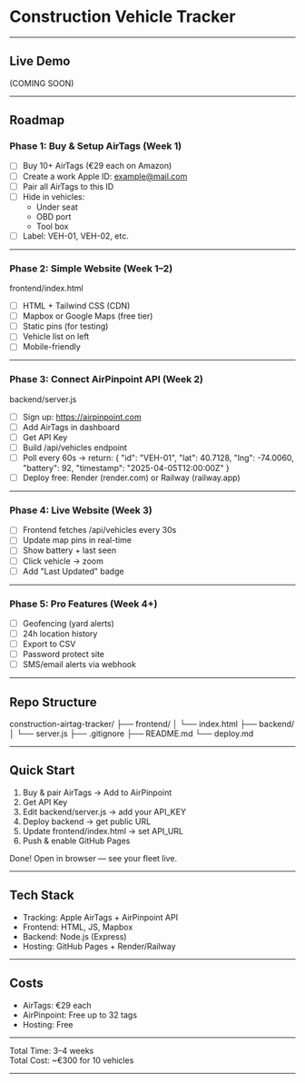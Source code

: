 # Construction Vehicle Tracker
---

## Live Demo
(COMING SOON)

---

## Roadmap

### Phase 1: Buy & Setup AirTags (Week 1)
- [ ] Buy 10+ AirTags (€29 each on Amazon)
- [ ] Create a work Apple ID: example@mail.com
- [ ] Pair all AirTags to this ID
- [ ] Hide in vehicles:
  - Under seat
  - OBD port
  - Tool box
- [ ] Label: VEH-01, VEH-02, etc.

---

### Phase 2: Simple Website (Week 1–2)
frontend/index.html
- [ ] HTML + Tailwind CSS (CDN)
- [ ] Mapbox or Google Maps (free tier)
- [ ] Static pins (for testing)
- [ ] Vehicle list on left
- [ ] Mobile-friendly

---

### Phase 3: Connect AirPinpoint API (Week 2)
backend/server.js
- [ ] Sign up: https://airpinpoint.com
- [ ] Add AirTags in dashboard
- [ ] Get API Key
- [ ] Build /api/vehicles endpoint
- [ ] Poll every 60s → return:
  {
    "id": "VEH-01",
    "lat": 40.7128,
    "lng": -74.0060,
    "battery": 92,
    "timestamp": "2025-04-05T12:00:00Z"
  }
- [ ] Deploy free: Render (render.com) or Railway (railway.app)

---

### Phase 4: Live Website (Week 3)
- [ ] Frontend fetches /api/vehicles every 30s
- [ ] Update map pins in real-time
- [ ] Show battery + last seen
- [ ] Click vehicle → zoom
- [ ] Add "Last Updated" badge

---

### Phase 5: Pro Features (Week 4+)
- [ ] Geofencing (yard alerts)
- [ ] 24h location history
- [ ] Export to CSV
- [ ] Password protect site
- [ ] SMS/email alerts via webhook

---

## Repo Structure
construction-airtag-tracker/
├── frontend/
│   └── index.html
├── backend/
│   └── server.js
├── .gitignore
├── README.md
└── deploy.md

---

## Quick Start

1. Buy & pair AirTags → Add to AirPinpoint
2. Get API Key
3. Edit backend/server.js → add your API_KEY
4. Deploy backend → get public URL
5. Update frontend/index.html → set API_URL
6. Push & enable GitHub Pages

Done! Open in browser — see your fleet live.

---

## Tech Stack
- Tracking: Apple AirTags + AirPinpoint API
- Frontend: HTML, JS, Mapbox
- Backend: Node.js (Express)
- Hosting: GitHub Pages + Render/Railway

---

## Costs
- AirTags: €29 each
- AirPinpoint: Free up to 32 tags
- Hosting: Free

---

Total Time: 3–4 weeks  
Total Cost: ~€300 for 10 vehicles

---

